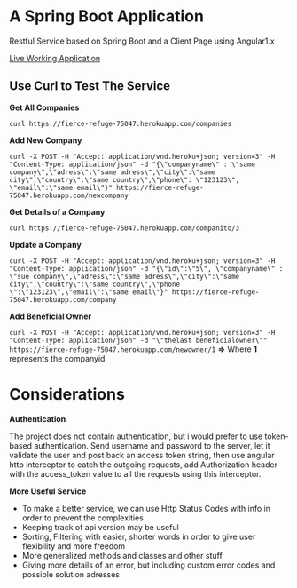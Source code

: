 # A Spring Boot Application
Restful Service based on Spring Boot and a Client Page using Angular1.x

[Live Working Application](https://fierce-refuge-75047.herokuapp.com/home)

Use Curl to Test The Service
---


__Get All Companies__ 

`curl https://fierce-refuge-75047.herokuapp.com/companies` 

__Add New Company__  

`curl -X POST -H "Accept: application/vnd.heroku+json; version=3" -H "Content-Type: application/json" -d "{\"companyname\" : \"same company\",\"adress\":\"same adress\",\"city\":\"same city\",\"country\":\"same country\",\"phone\": \"123123\", \"email\":\"same email\"}" https://fierce-refuge-75047.herokuapp.com/newcompany`

__Get Details of a Company__  

`curl https://fierce-refuge-75047.herokuapp.com/companito/3`

__Update a Company__  

`curl -X POST -H "Accept: application/vnd.heroku+json; version=3" -H "Content-Type: application/json" -d "{\"id\":\"5\", \"companyname\" : \"sue company\",\"adress\":\"same adress\",\"city\":\"same city\",\"country\":\"same country\",\"phone \":\"123123\",\"email\":\"same email\"}" https://fierce-refuge-75047.herokuapp.com/company`

__Add Beneficial Owner__

`curl -X POST -H "Accept: application/vnd.heroku+json; version=3" -H "Content-Type: application/json" -d "\"thelast beneficialowner\"" https://fierce-refuge-75047.herokuapp.com/newowner/1` 
__=>__ Where __1__ represents the companyid


Considerations
======

__Authentication__

The project does not contain authentication, but i would prefer to use token-based authentication. Send username and password to the server, let it validate the user and post back an access token string, then use angular http interceptor to catch the outgoing requests, add Authorization header with the access_token value to all the requests using this interceptor.

__More Useful Service__

* To make a better service, we can use Http Status Codes with info in order to prevent the complexities
* Keeping track of api version may be useful
* Sorting, Filtering with easier, shorter words in order to give user flexibility and more freedom
* More generalized methods and classes and other stuff
* Giving more details of an error, but including custom error codes and possible solution adresses 
 


